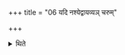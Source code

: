 +++
title = "06 यदि नश्येद्वायव्यञ् चरुम्"

+++

<details><summary>थिते</summary>

यदि नश्येद्वायव्यं चरुम् ६
</details>
